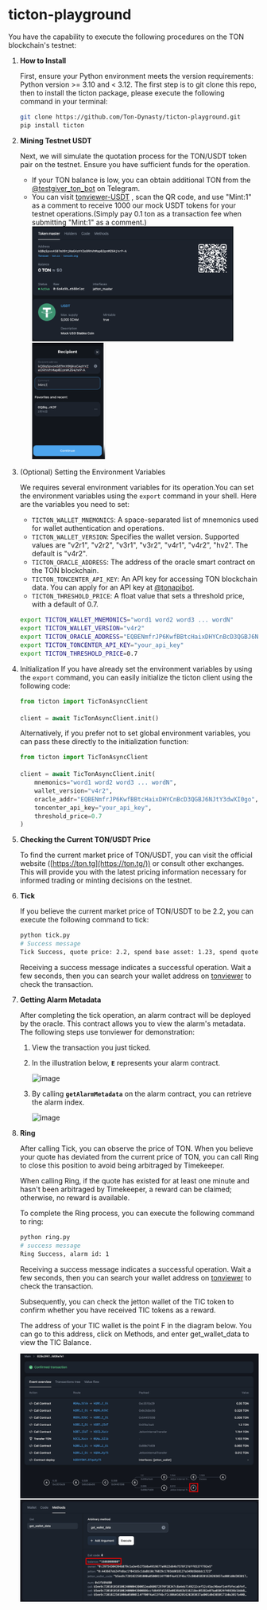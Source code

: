 # ticton-playground
You have the capability to execute the following procedures on the TON blockchain's testnet:

1. **How to Install**
    
    First, ensure your Python environment meets the version requirements: Python version >= 3.10 and < 3.12. The first step is to git clone this repo, then to install the ticton package, please execute the following command in your terminal:
    
    ```bash
    git clone https://github.com/Ton-Dynasty/ticton-playground.git
    pip install ticton
    ```
    
2. **Mining Testnet USDT**
    
    Next, we will simulate the quotation process for the TON/USDT token pair on the testnet. Ensure you have sufficient funds for the operation. 
    
    - If your TON balance is low, you can obtain additional TON from the [@testgiver_ton_bot](https://t.me/testgiver_ton_bot) on Telegram.
    - You can visit [tonviewer-USDT](https://testnet.tonviewer.com/EQBqSpvo4S87mX9tjHaG4zhYZeORhVhMapBJpnMZ64jhrEQK) , scan the QR code, and use "Mint:1" as a comment to receive 1000 our mock USDT tokens for your testnet operations.(Simply pay 0.1 ton as a transaction fee when submitting "Mint:1" as a comment.)
        <img src="images/usdt.png" height="231">
        <img src="images/mint.png" width="149">
3. (Optional) Setting the Environment Variables
    
    We requires several environment variables for its operation.You can set the environment variables using the `export` command in your shell. Here are the variables you need to set:
    
    - `TICTON_WALLET_MNEMONICS`: A space-separated list of mnemonics used for wallet authentication and operations.
    - `TICTON_WALLET_VERSION`: Specifies the wallet version. Supported values are "v2r1", "v2r2", "v3r1", "v3r2", "v4r1", "v4r2", "hv2". The default is "v4r2".
    - `TICTON_ORACLE_ADDRESS`: The address of the oracle smart contract on the TON blockchain.
    - `TICTON_TONCENTER_API_KEY`: An API key for accessing TON blockchain data. You can apply for an API key at [@tonapibot](https://t.me/tonapibot).
    - `TICTON_THRESHOLD_PRICE`: A float value that sets a threshold price, with a default of 0.7.
    
    ```bash
    export TICTON_WALLET_MNEMONICS="word1 word2 word3 ... wordN"
    export TICTON_WALLET_VERSION="v4r2"
    export TICTON_ORACLE_ADDRESS="EQBENmfrJP6KwfBBtcHaixDHYCnBcD3QGBJ6NJtY3dwXI0go"
    export TICTON_TONCENTER_API_KEY="your_api_key"
    export TICTON_THRESHOLD_PRICE=0.7
    ```
    
4. Initialization
If you have already set the environment variables by using the `export` command, you can easily initialize the ticton client using the following code:
    
    ```python
    from ticton import TicTonAsyncClient
    
    client = await TicTonAsyncClient.init()
    
    ```
    
    Alternatively, if you prefer not to set global environment variables, you can pass these directly to the initialization function:
    
    ```python
    from ticton import TicTonAsyncClient
    
    client = await TicTonAsyncClient.init(
        mnemonics="word1 word2 word3 ... wordN",
        wallet_version="v4r2",
        oracle_addr="EQBENmfrJP6KwfBBtcHaixDHYCnBcD3QGBJ6NJtY3dwXI0go",
        toncenter_api_key="your_api_key",
        threshold_price=0.7
    )
    
    ```
    
1. **Checking the Current TON/USDT Price**
    
    To find the current market price of TON/USDT, you can visit the official website ([https://ton.tg](https://ton.tg/)) or consult other exchanges. This will provide you with the latest pricing information necessary for informed trading or minting decisions on the testnet.
    
2. **Tick**
    
    If you believe the current market price of TON/USDT to be 2.2, you can execute the following command to tick:
    ```bash
    python tick.py
    # Success message
    Tick Success, quote price: 2.2, spend base asset: 1.23, spend quote asset: 2.2
    ```
    
    Receiving a success message indicates a successful operation. Wait a few seconds, then you can search your wallet address on [tonviewer](https://testnet.tonviewer.com/) to check the transaction.
    
3. **Getting Alarm Metadata**
    
    After completing the tick operation, an alarm contract will be deployed by the oracle. This contract allows you to view the alarm's metadata. The following steps use tonviewer for demonstration:
    
    1. View the transaction you just ticked.
    2. In the illustration below, **`E`** represents your alarm contract.
        
        ![image](https://github.com/Ton-Dynasty/ticton-playground/assets/36180214/b9b3583c-2f6b-4b54-9120-5ba58a9e684d)

        
    3. By calling **`getAlarmMetadata`** on the alarm contract, you can retrieve the alarm index.
        
        ![image](https://github.com/Ton-Dynasty/ticton-playground/assets/36180214/32cfc116-700c-4529-ad3c-cdd73c221807)

        
4. **Ring**
    
        
    After calling Tick, you can observe the price of TON. When you believe your quote has deviated from the current price of TON, you can call Ring to close this position to avoid being arbitraged by Timekeeper. 
    
    When calling Ring, if the quote has existed for at least one minute and hasn't been arbitraged by Timekeeper, a reward can be claimed; otherwise, no reward is available.
    
    To complete the Ring process, you can execute the following command to ring:
    
    ```bash
    python ring.py
    # success message
    Ring Success, alarm id: 1
    ```
    
    Receiving a success message indicates a successful operation. Wait a few seconds, then you can search your wallet address on [tonviewer](https://testnet.tonviewer.com/) to check the transaction.
    
    
    Subsequently, you can check the jetton wallet of the TIC token to confirm whether you have received TIC tokens as a reward. 
    
    The address of your TIC wallet is the point F in the diagram below. You can go to this address, click on Methods, and enter get_wallet_data to view the TIC Balance.

    <img src="images/tic.jpg">
    <img src="images/bal.jpg">
    
